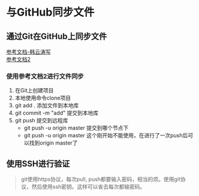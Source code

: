 # 与GitHub同步文件

## 通过Git在GitHub上同步文件
[参考文档-韩云涛写](http://blog.csdn.net/pql925/article/details/72772660)  
[参考文档2](https://www.cnblogs.com/babywin/p/6073124.html)

### 使用参考文档2进行文件同步

1. 在Git上创建项目
2. 本地使用命令clone项目
3. git add . 添加文件到本地库
4. git commit -m "add" 提交到本地库
5. git push 提交到远程库
    - git push -u origin master 提交到哪个节点下
    - git push -u origin master  这个刚开始不能使用，在进行了一次push后可以找到origin master了

## 使用SSH进行验证
>git使用https协议，每次pull, push都要输入密码，相当的烦。使用git协议，然后使用ssh密钥。这样可以省去每次都输密码。

